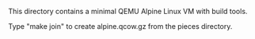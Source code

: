 This directory contains a minimal QEMU Alpine Linux VM with build tools.

Type "make join" to create alpine.qcow.gz from the pieces directory.
